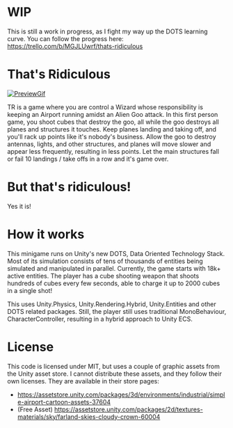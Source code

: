 # WIP

This is still a work in progress, as I fight my way up the DOTS learning curve. 
You can follow the progress here:
https://trello.com/b/MGJLUwrf/thats-ridiculous

# That's Ridiculous

[![PreviewGif](Docs/preview.gif)](https://youtu.be/JDszL8i2Vpo)

TR is a game where you are control a Wizard whose responsibility is keeping an Airport running amidst an Alien Goo attack.
In this first person game, you shoot cubes that destroy the goo, all while the goo destroys all planes and structures it touches.
Keep planes landing and taking off, and you'll rack up points like it's nobody's business.
Allow the goo to destroy antennas, lights, and other structures, and planes will move slower and appear less frequently, resulting in less points.
Let the main structures fall or fail 10 landings / take offs in a row and it's game over.

# But that's ridiculous!

Yes it is!

# How it works

This minigame runs on Unity's new DOTS, Data Oriented Technology Stack. Most of its simulation consists of tens of thousands of entities being simulated and manipulated in parallel. Currently, the game starts with 18k+ active entities. The player has a cube shooting weapon that shoots hundreds of cubes every few seconds, able to charge it up to 2000 cubes in a single shot!

This uses Unity.Physics, Unity.Rendering.Hybrid, Unity.Entities and other DOTS related packages.
Still, the player still uses traditional MonoBehaviour, CharacterController, resulting in a hybrid approach to Unity ECS.

# License

This code is licensed under MIT, but uses a couple of graphic assets from the Unity asset store.
I cannot distribute these assets, and they follow their own licenses.
They are available in their store pages:
- https://assetstore.unity.com/packages/3d/environments/industrial/simple-airport-cartoon-assets-37604
- (Free Asset) https://assetstore.unity.com/packages/2d/textures-materials/sky/farland-skies-cloudy-crown-60004
